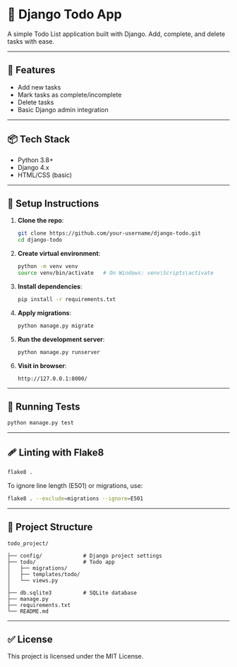 # 📝 Django Todo App

A simple Todo List application built with Django. Add, complete, and delete tasks with ease.

---

## 🚀 Features

* Add new tasks
* Mark tasks as complete/incomplete
* Delete tasks
* Basic Django admin integration

---

## 📦 Tech Stack

* Python 3.8+
* Django 4.x
* HTML/CSS (basic)

---

## 👷 Setup Instructions

1. **Clone the repo**:

   ```bash
   git clone https://github.com/your-username/django-todo.git
   cd django-todo
   ```

2. **Create virtual environment**:

   ```bash
   python -m venv venv
   source venv/bin/activate   # On Windows: venv\Scripts\activate
   ```

3. **Install dependencies**:

   ```bash
   pip install -r requirements.txt
   ```

4. **Apply migrations**:

   ```bash
   python manage.py migrate
   ```

5. **Run the development server**:

   ```bash
   python manage.py runserver
   ```

6. **Visit in browser**:

   ```
   http://127.0.0.1:8000/
   ```

---

## 🔪 Running Tests

```bash
python manage.py test
```

---

## 🩹 Linting with Flake8

```bash
flake8 .
```

To ignore line length (E501) or migrations, use:

```bash
flake8 . --exclude=migrations --ignore=E501
```

---

## 📁 Project Structure

```
todo_project/
️
├── config/             # Django project settings
├── todo/               # Todo app
│   ├── migrations/
│   ├── templates/todo/
│   └── views.py
│
├── db.sqlite3          # SQLite database
├── manage.py
├── requirements.txt
└── README.md
```

---

## ✅ License

This project is licensed under the MIT License.

